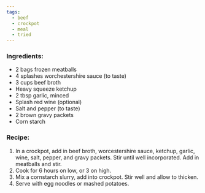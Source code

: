 ```yaml
---
tags:
  - beef
  - crockpot
  - meal
  - tried
---
```

### Ingredients:
- 2 bags frozen meatballs
- 4 splashes worchestershire sauce (to taste)
- 3 cups beef broth 
- Heavy squeeze ketchup
- 2 tbsp garlic, minced
- Splash red wine (optional)
- Salt and pepper (to taste)
- 2 brown gravy packets
- Corn starch

### Recipe:
1. In a crockpot, add in beef broth, worcestershire sauce, ketchup, garlic, wine, salt, pepper, and gravy packets. Stir until well incorporated. Add in meatballs and stir. 
2. Cook for 6 hours on low, or 3 on high. 
3. Mix a cornstarch slurry, add into crockpot. Stir well and allow to thicken. 
4. Serve with egg noodles or mashed potatoes. 